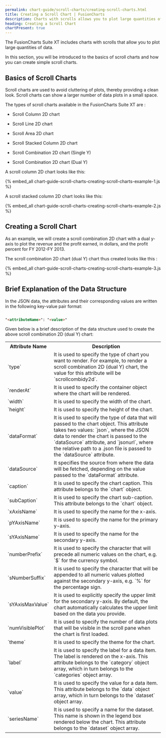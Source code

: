 ```yaml
---
permalink: chart-guide/scroll-charts/creating-scroll-charts.html
title: Creating a Scroll Chart | FusionCharts
description: Charts with scrolls allows you to plot large quantities of data. They are also used to avoid cluttering of plots.
heading: Creating a Scroll Chart
chartPresent: true
---
```


The FusionCharts Suite XT includes charts with scrolls that allow you to plot large quantities of data.

In this section, you will be introduced to the basics of scroll charts and how you can create simple scroll charts.

## Basics of Scroll Charts

Scroll charts are used to avoid cluttering of plots, thereby providing a clean look. Scroll charts can show a larger number of data plots in a small space.

The types of scroll charts available in the  FusionCharts Suite XT are :

* Scroll Column 2D chart

* Scroll Line 2D chart

* Scroll Area 2D chart

* Scroll Stacked Column 2D chart

* Scroll Combination 2D chart (Single Y)

* Scroll Combination 2D chart (Dual Y)

A scroll column 2D chart looks like this:

{% embed_all chart-guide-scroll-charts-creating-scroll-charts-example-1.js %}

A scroll stacked column 2D chart looks like this:

{% embed_all chart-guide-scroll-charts-creating-scroll-charts-example-2.js %}

## Creating a Scroll Chart

As an example, we will create a scroll combination 2D chart with a dual y-axis to plot the revenue and the profit earned, in dollars, and the profit percent for FY 2012-FY 2013.

The scroll combination 2D chart (dual Y) chart thus created looks like this :

{% embed_all chart-guide-scroll-charts-creating-scroll-charts-example-3.js %}





## Brief Explanation of the Data Structure

In the JSON data, the attributes and their corresponding values are written in the following key-value pair format:

```html

"<attributeName>": "<value>"

```

Given below is a brief description of the data structure used to create the above scroll combination 2D (dual Y) chart:

<table>
  <tr>
    <th>Attribute Name</th>
    <th>Description</th>
  </tr>
  <tr>
    <td>`type`</td>
    <td>It is used to specify the type of chart you want to render. For example, to render a scroll combination 2D (dual Y) chart, the value for this attribute will be `scrollcombidy2d`.</td>
  </tr>
  <tr>
    <td>`renderAt`</td>
    <td>It is used to specify the container object where the chart will be rendered.</td>
  </tr>
  <tr>
    <td>`width`</td>
    <td>It is used to specify the width of the chart.</td>
  </tr>
  <tr>
    <td>`height`</td>
    <td>It is used to specify the height of the chart.</td>
  </tr>
  <tr>
    <td>`dataFormat`</td>
    <td>It is used to specify the type of data that will passed to the chart object. This attribute takes two values: `json`, where the JSON data to render the chart is passed to the `dataSource` attribute, and `jsonurl`, where the relative path to a .json file is passed to the `dataSource` attribute.</td>
  </tr>
  <tr>
    <td>`dataSource`</td>
    <td>It specifies the source from where the data will be fetched, depending on the value passed to the `dataFormat` attribute.</td>
  </tr>
  <tr>
    <td>`caption`</td>
    <td>It is used to specify the chart caption. This attribute belongs to the `chart` object.</td>
  </tr>
  <tr>
    <td>`subCaption`</td>
    <td>It is used to specify the chart sub-caption. This attribute belongs to the `chart` object.</td>
  </tr>
  <tr>
    <td>`xAxisName`</td>
    <td>It is used to specify the name for the x-axis.</td>
  </tr>
  <tr>
    <td>`pYAxisName`</td>
    <td>It is used to specify the name for the primary y-axis.</td>
  </tr>
  <tr>
    <td>`sYAxisName`</td>
    <td>It is used to specify the name for the secondary y-axis.</td>
  </tr>
  <tr>
    <td>`numberPrefix`</td>
    <td>It is used to specify the character that will precede all numeric values on the chart, e.g. `$` for the currency symbol.</td>
  </tr>
  <tr>
    <td>`sNumberSuffix`</td>
    <td>It is used to specify the character that will be appended to all numeric values plotted against the secondary y-axis, e.g. `%` for the percentage sign.</td>
  </tr>
  <tr>
    <td>`sYAxisMaxValue`</td>
    <td>It is used to explicitly specify the upper limit for the secondary y-axis. By default, the chart automatically calculates the upper limit based on the data you provide.</td>
  </tr>
  <tr>
    <td>`numVisiblePlot`</td>
    <td>It is used to specify the number of data plots that will be visible in the scroll pane when the chart is first loaded.</td>
  </tr>
  <tr>
    <td>`theme`</td>
    <td>It is used to specify the theme for the chart.</td>
  </tr>
  <tr>
    <td>`label`</td>
    <td>It is used to specify the label for a data item. The label is rendered on the x-axis. This attribute belongs to the `category` object array, which in turn belongs to the `categories` object array.</td>
  </tr>
  <tr>
    <td>`value`</td>
    <td>It is used to specify the value for a data item. This attribute belongs to the `data` object array, which in turn belongs to the `dataset` object array.</td>
  </tr>
  <tr>
    <td>`seriesName`</td>
    <td>It is used to specify a name for the dataset. This name is shown in the legend box rendered below the chart. This attribute belongs to the `dataset` object array.</td>
  </tr>
</table>